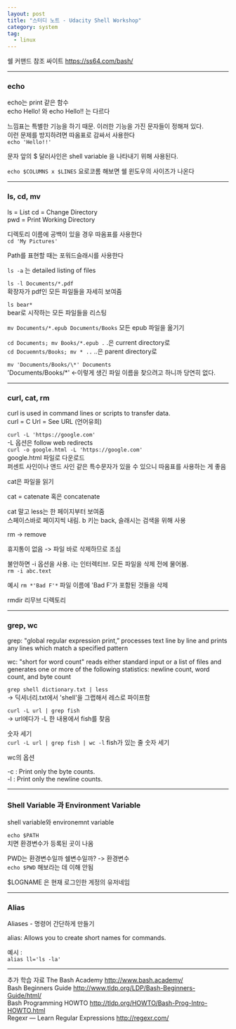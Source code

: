 ```yaml
---
layout: post
title: "스터디 노트 - Udacity Shell Workshop"
category: system
tag:
  - linux
---
```


쉘 커맨드 참조 싸이트 https://ss64.com/bash/  


---
### **echo**

echo는 print 같은 함수  
echo Hello! 와 echo Hello!! 는 다르다  

느낌표는 특별한 기능을 하기 때문. 이러한 기능을 가진 문자들이 정해져 있다.  
이런 문제를 방지하려면 따옴표로 감싸서 사용한다  
`echo 'Hello!!'`  

문자 앞의 $ 달러사인은 shell variable 을 나타내기 위해 사용된다.  

`echo $COLUMNS x $LINES` 요로코롬 해보면 쉘 윈도우의 사이즈가 나온다  


---
### **ls, cd, mv**

ls = List
cd = Change Directory  
pwd = Print Working Directory

디렉토리 이름에 공백이 있을 경우 따옴표를 사용한다  
`cd 'My Pictures'`

Path를 표현할 때는 포워드슬래시를 사용한다  

`ls -a` 는 detailed listing of files


`ls -l Documents/*.pdf`  
확장자가 pdf인 모든 파일들을 자세히 보여줌  

`ls bear*`  
bear로 시작하는 모든 파일들을 리스팅  



`mv Documents/*.epub Documents/Books`
모든 epub 파일을 옮기기  




`cd Documents; mv Books/*.epub .` .은 current directory로  
`cd Docuemnts/Books; mv * ..` ..은 parent directory로  


`mv 'Documents/Books/\*' Documents`  
'Documents/Books/\*' <-이렇게 생긴 파일 이름을 찾으려고 하니까 당연히 없다.  


---
### **curl, cat, rm**

curl is used in command lines or scripts to transfer data.  
curl = C Url = See URL (언어유희)


`curl -L 'https://google.com'`  
-L 옵션은 follow web redirects  
`curl -o google.html -L 'https://google.com'`  
 google.html 파일로 다운로드  
 퍼센트 사인이나 앤드 사인 같은 특수문자가 있을 수 있으니 따옴표를 사용하는 게 좋음  



cat은 파일을 읽기  

cat = catenate 혹은 concatenate


cat 말고 less는 한 페이지부터 보여줌  
스페이스바로 페이지씩 내림. b 키는 back, 슬래시는 검색을 위해 사용  




rm -> remove


휴지통이 없음 -> 파일 바로 삭제하므로 조심


불안하면 -i 옵션을 사용. i는 인터렉티브. 모든 파일을 삭제 전에 물어봄.  
`rm -i abc.text`    


예시 `rm *'Bad F'*` 파일 이름에 'Bad F'가 포함된 것들을 삭제  

rmdir 리무브 디렉토리




---
### **grep, wc**
grep: "global regular expression print,” processes text line by line and prints any lines which match a specified pattern

wc: "short for word count" reads either standard input or a list of files and generates one or more of the following statistics: newline count, word count, and byte count




`grep shell dictionary.txt | less`  
-> 딕셔너리.txt에서 'shell'을 그랩해서 레스로 파이프함


`curl -L url | grep fish`  
-> url에다가 -L 한 내용에서 fish를 찾음


숫자 세기  
`curl -L url | grep fish | wc -l` fish가 있는 줄 숫자 세기


wc의 옵션  

   -c : Print only the byte counts.  
   -l : Print only the newline counts.


---

### **Shell Variable 과 Environment Variable**

shell variable와 environemnt variable  


`echo $PATH`   
치면 환경변수가 등록된 곳이 나옴  


PWD는 환경변수일까 쉘변수일까? -> 환경변수  
`echo $PWD` 해보라는 데 이해 안됨  


$LOGNAME 은 현재 로그인한 게정의 유저네임  




---
### **Alias**
Aliases - 명령어 간단하게 만들기  

alias: Allows you to create short names for commands.  

예시 :  
`alias ll='ls -la'`

---
추가 학습 자료
The Bash Academy http://www.bash.academy/  
Bash Beginners Guide http://www.tldp.org/LDP/Bash-Beginners-Guide/html/  
Bash Programming HOWTO http://tldp.org/HOWTO/Bash-Prog-Intro-HOWTO.html  
Regexr — Learn Regular Expressions http://regexr.com/  
